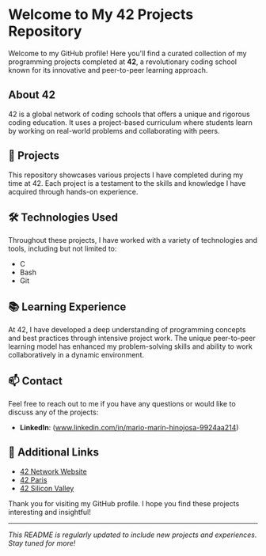# Welcome to My 42 Projects Repository

Welcome to my GitHub profile! Here you'll find a curated collection of my programming projects completed at **42**, a revolutionary coding school known for its innovative and peer-to-peer learning approach.

## About 42

42 is a global network of coding schools that offers a unique and rigorous coding education. It uses a project-based curriculum where students learn by working on real-world problems and collaborating with peers.

## 📁 Projects

This repository showcases various projects I have completed during my time at 42. Each project is a testament to the skills and knowledge I have acquired through hands-on experience.


## 🛠️ Technologies Used

Throughout these projects, I have worked with a variety of technologies and tools, including but not limited to:
- C
- Bash
- Git

## 📚 Learning Experience

At 42, I have developed a deep understanding of programming concepts and best practices through intensive project work. The unique peer-to-peer learning model has enhanced my problem-solving skills and ability to work collaboratively in a dynamic environment.

## 📫 Contact

Feel free to reach out to me if you have any questions or would like to discuss any of the projects:
- **LinkedIn**: (www.linkedin.com/in/mario-marín-hinojosa-9924aa214)

## 🔗 Additional Links

- [42 Network Website](https://www.42.network)
- [42 Paris](https://www.42.fr)
- [42 Silicon Valley](https://www.42.us.org)

Thank you for visiting my GitHub profile. I hope you find these projects interesting and insightful!

---

*This README is regularly updated to include new projects and experiences. Stay tuned for more!*
